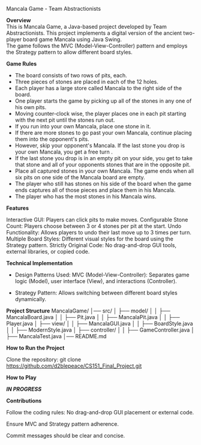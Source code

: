 Mancala Game - Team Abstractionists 

**Overview**   
This is Mancala Game, a Java-based project developed by Team Abstractionists. 
This project implements a digital version of the ancient two-player board game Mancala using Java Swing.  
The game follows the MVC (Model-View-Controller) pattern and employs the Strategy pattern to allow different board styles.

**Game Rules**
- The board consists of two rows of pits, each. 
- Three pieces of stones are placed in each of the 12 holes.
- Each player has a large store called Mancala to the right side of the board.
- One player starts the game by picking up all of the stones in any one of his own pits.
- Moving counter-clock wise, the player places one in each pit starting with the next pit until the stones run out.
- If you run into your own Mancala, place one stone in it.
- If there are more stones to go past your own Mancala, continue placing them into the opponent's pits.
- However, skip your opponent's Mancala. If the last stone you drop is your own Mancala, you get a free turn .
- If the last stone you drop is in an empty pit on your side, you get to take that stone and all of your opponents stones that are in the opposite pit.
- Place all captured stones in your own Mancala. The game ends when all six pits on one side of the Mancala board are empty.
- The player who still has stones on his side of the board when the game ends captures all of those pieces and place them in his Mancala. 
- The player who has the most stones in his Mancala wins.

**Features** 

Interactive GUI: Players can click pits to make moves.
Configurable Stone Count: Players choose between 3 or 4 stones per pit at the start.
Undo Functionality: Allows players to undo their last move up to 3 times per turn.
Multiple Board Styles: Different visual styles for the board using the Strategy pattern.
Strictly Original Code: No drag-and-drop GUI tools, external libraries, or copied code.

**Technical Implementation** 

- Design Patterns Used: MVC (Model-View-Controller): Separates game logic (Model), user interface (View), and interactions (Controller).

- Strategy Pattern: Allows switching between different board styles dynamically.

**Project Structure**
MancalaGame/
│── src/
│  ├── model/
│  │   ├── MancalaBoard.java
│  │   ├── Pit.java
│  │   ├── MancalaPit.java
│  │   ├── Player.java
│  ├── view/
│  │   ├── MancalaGUI.java
│  │   ├── BoardStyle.java
│  │   ├── ModernStyle.java
│  ├── controller/
│   │   ├── GameController.java
│   ├── MancalaTest.java
│── README.md

**How to Run the Project**

Clone the repository:
git clone https://github.com/d2blepeace/CS151_Final_Project.git

**How to Play**

***IN PROGRESS***

**Contributions**

Follow the coding rules: No drag-and-drop GUI placement or external code.

Ensure MVC and Strategy pattern adherence.

Commit messages should be clear and concise.

